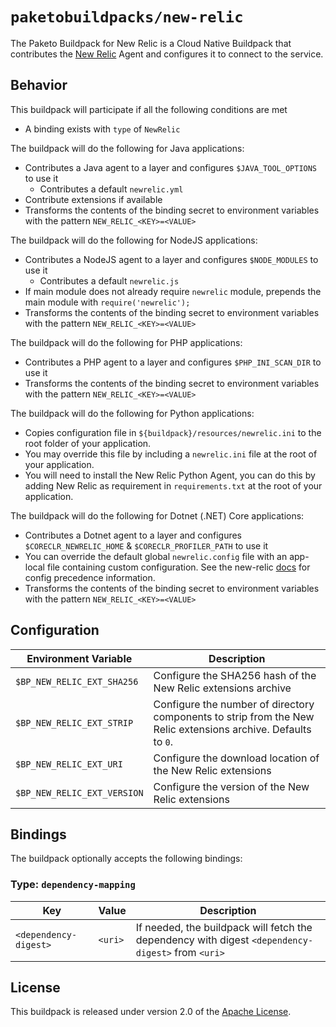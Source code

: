 # `paketobuildpacks/new-relic`
The Paketo Buildpack for New Relic is a Cloud Native Buildpack that contributes the [New Relic][n] Agent and configures it to connect to the service.

[n]: https://newrelic.com

## Behavior
This buildpack will participate if all the following conditions are met

* A binding exists with `type` of `NewRelic`

The buildpack will do the following for Java applications:

* Contributes a Java agent to a layer and configures `$JAVA_TOOL_OPTIONS` to use it
  * Contributes a default `newrelic.yml`
* Contribute extensions if available
* Transforms the contents of the binding secret to environment variables with the pattern `NEW_RELIC_<KEY>=<VALUE>`

The buildpack will do the following for NodeJS applications:

* Contributes a NodeJS agent to a layer and configures `$NODE_MODULES` to use it
  * Contributes a default `newrelic.js`
* If main module does not already require `newrelic` module, prepends the main module with `require('newrelic');`
* Transforms the contents of the binding secret to environment variables with the pattern `NEW_RELIC_<KEY>=<VALUE>`

The buildpack will do the following for PHP applications:

* Contributes a PHP agent to a layer and configures `$PHP_INI_SCAN_DIR` to use it
* Transforms the contents of the binding secret to environment variables with the pattern `NEW_RELIC_<KEY>=<VALUE>`

The buildpack will do the following for Python applications:

* Copies configuration file in `${buildpack}/resources/newrelic.ini` to the root folder of your application.
* You may override this file by including a `newrelic.ini` file at the root of your application.
* You will need to install the New Relic Python Agent, you can do this by adding New Relic as requirement in `requirements.txt` at the root of your application.

The buildpack will do the following for Dotnet (.NET) Core applications:

* Contributes a Dotnet agent to a layer and configures `$CORECLR_NEWRELIC_HOME` & `$CORECLR_PROFILER_PATH` to use it
* You can override the default global `newrelic.config` file with an app-local file containing custom configuration. See the new-relic [docs](https://docs.newrelic.com/docs/apm/agents/net-agent/configuration/net-agent-configuration/#config-options-precedence) for config precedence information.
* Transforms the contents of the binding secret to environment variables with the pattern `NEW_RELIC_<KEY>=<VALUE>`


## Configuration
| Environment Variable | Description
| -------------------- | -----------
| `$BP_NEW_RELIC_EXT_SHA256` | Configure the SHA256 hash of the New Relic extensions archive
| `$BP_NEW_RELIC_EXT_STRIP` | Configure the number of directory components to strip from the New Relic extensions archive. Defaults to `0`.
| `$BP_NEW_RELIC_EXT_URI` | Configure the download location of the New Relic extensions
| `$BP_NEW_RELIC_EXT_VERSION` | Configure the version of the New Relic extensions

## Bindings
The buildpack optionally accepts the following bindings:

### Type: `dependency-mapping`
|Key                   | Value   | Description
|----------------------|---------|------------
|`<dependency-digest>` | `<uri>` | If needed, the buildpack will fetch the dependency with digest `<dependency-digest>` from `<uri>`

## License

This buildpack is released under version 2.0 of the [Apache License][a].

[a]: http://www.apache.org/licenses/LICENSE-2.0
